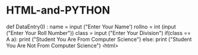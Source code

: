 # HTML-and-PYTHON
<html>
<head›
‹title›My first Github Repository‹/title›
<body>
def DataEntry0) :
name = input ("Enter Your Name')
rollno = int (input ("Enter Your Roll Number"))
class
= input ("Enter Your Division")
if(class == A
a):
print ("Student You Are From Computer Science")
else:
print ("Student You Are Not From Computer Science")
</body>
</head>
‹html>
